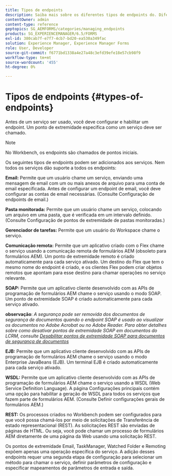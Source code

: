 ```yaml
---
title: Tipos de endpoints
description: Saiba mais sobre os diferentes tipos de endpoints do. Diferentes tipos de endpoints, como email, pasta monitorada e muito mais, podem ser adicionados aos serviços.
contentOwner: admin
content-type: reference
geptopics: SG_AEMFORMS/categories/managing_endpoints
products: SG_EXPERIENCEMANAGER/6.5/FORMS
exl-id: 380cab7f-e7f7-4cb7-bd20-ea530a349fac
solution: Experience Manager, Experience Manager Forms
role: User, Developer
source-git-commit: f6771bd1338a4e27a48c3efd39efe18e57cb98f9
workflow-type: tm+mt
source-wordcount: '455'
ht-degree: 0%

---
```


# Tipos de endpoints {#types-of-endpoints}

Antes de um serviço ser usado, você deve configurar e habilitar um endpoint. Um ponto de extremidade especifica como um serviço deve ser chamado.

>[!NOTE]
>
>No Workbench, os endpoints são chamados de pontos iniciais.

Os seguintes tipos de endpoints podem ser adicionados aos serviços. Nem todos os serviços dão suporte a todos os endpoints:

**Email:** Permite que um usuário chame um serviço, enviando uma mensagem de email com um ou mais anexos de arquivo para uma conta de email especificada. Antes de configurar um endpoint de email, você deve configurar as contas de email necessárias. (Consulte Configuração de endpoints de email.)

**Pasta monitorada:** Permite que um usuário chame um serviço, colocando um arquivo em uma pasta, que é verificada em um intervalo definido. (Consulte Configuração de pontos de extremidade de pastas monitoradas.)

**Gerenciador de tarefas:** Permite que um usuário do Workspace chame o serviço.

**Comunicação remota:** Permite que um aplicativo criado com o Flex chame o serviço usando a comunicação remota de formulários AEM (obsoleto para formulários AEM). Um ponto de extremidade remoto é criado automaticamente para cada serviço ativado. Um destino do Flex que tem o mesmo nome do endpoint é criado, e os clientes Flex podem criar objetos remotos que apontam para esse destino para chamar operações no serviço relevante.

**SOAP:** Permite que um aplicativo cliente desenvolvido com as APIs de programação de formulários AEM chame o serviço usando o modo SOAP. Um ponto de extremidade SOAP é criado automaticamente para cada serviço ativado.

**observação**: *A segurança pode ser removida dos documentos de segurança de documentos quando o endpoint SOAP é usado ao visualizar os documentos no Adobe Acrobat ou no Adobe Reader. Para obter detalhes sobre como desativar pontos de extremidade SOAP em documentos do LCRM, consulte [Desabilitar pontos de extremidade SOAP para documentos de segurança de documentos](/help/forms/using/admin-help/configuring-client-server-options.md#disable-soap-endpoints-for-document-security-documents)*

**EJB:** Permite que um aplicativo cliente desenvolvido com as APIs de programação de formulários AEM chame o serviço usando o modo Enterprise JavaBeans (EJB). Um terminal EJB é criado automaticamente para cada serviço ativado.

**WSDL:** Permite que um aplicativo cliente desenvolvido com as APIs de programação de formulários AEM chame o serviço usando a WSDL (Web Service Definition Language). A página Configurações principais contém uma opção para habilitar a geração de WSDL para todos os serviços que fazem parte de formulários AEM. (Consulte Definir configurações gerais de formulários AEM.)

**REST:** Os processos criados no Workbench podem ser configurados para que você possa chamá-los por meio de solicitações de Transferência de estado representacional (REST). As solicitações REST são enviadas de páginas de HTML. Ou seja, você pode chamar um processo de formulários AEM diretamente de uma página da Web usando uma solicitação REST.

Os pontos de extremidade Email, TaskManager, Watched Folder e Remoting expõem apenas uma operação específica do serviço. A adição desses endpoints requer uma segunda etapa de configuração para selecionar um método para chamar o serviço, definir parâmetros de configuração e especificar mapeamentos de parâmetros de entrada e saída.
